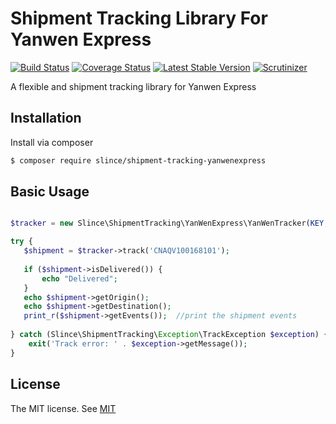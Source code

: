 # Shipment Tracking Library For Yanwen Express

[![Build Status](https://img.shields.io/travis/slince/shipment-tracking-yanwenexpress/master.svg?style=flat-square)](https://travis-ci.org/slince/shipment-tracking-yanwenexpress)
[![Coverage Status](https://img.shields.io/codecov/c/github/slince/shipment-tracking-yanwenexpress.svg?style=flat-square)](https://codecov.io/github/slince/shipment-tracking-yanwenexpress)
[![Latest Stable Version](https://img.shields.io/packagist/v/slince/shipment-tracking-yanwenexpress.svg?style=flat-square&label=stable)](https://packagist.org/packages/slince/shipment-tracking-yanwenexpress)
[![Scrutinizer](https://img.shields.io/scrutinizer/g/slince/shipment-tracking-yanwenexpress.svg?style=flat-square)](https://scrutinizer-ci.com/g/slince/shipment-tracking-yanwenexpress/?branch=master)

A flexible and shipment tracking library for Yanwen Express

## Installation

Install via composer

```bash
$ composer require slince/shipment-tracking-yanwenexpress
```
## Basic Usage


```php

$tracker = new Slince\ShipmentTracking\YanWenExpress\YanWenTracker(KEY, 'en');

try {
   $shipment = $tracker->track('CNAQV100168101');
   
   if ($shipment->isDelivered()) {
       echo "Delivered";
   }
   echo $shipment->getOrigin();
   echo $shipment->getDestination();
   print_r($shipment->getEvents());  //print the shipment events
   
} catch (Slince\ShipmentTracking\Exception\TrackException $exception) {
    exit('Track error: ' . $exception->getMessage());
}

```
## License
 
The MIT license. See [MIT](https://opensource.org/licenses/MIT)

